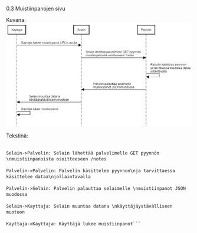 0.3 Muistiinpanojen sivu

Kuvana:
![Kaavio](images/0.3.png)


Tekstinä:

```Kayttaja->Selain: Käyttäjä hakee muistiinpanot URLin avulla

Selain->Palvelin: Selain lähettää palvelimelle GET pyynnön \nmuistiinpanoista osoitteeseen /notes

Palvelin->Palvelin: Palvelin käsittelee pyynnon\nja tarvittaessa käsittelee dataa\njollaintavalla

Palvelin->Selain: Palvelin palauttaa selaimelle \nmuistiinpanot JSON muodossa

Selain->Kayttaja: Selain muuntaa datana \nkäyttäjäystävälliseen muotoon

Kayttaja->Kayttaja: Käyttäjä lukee muistiinpanot```